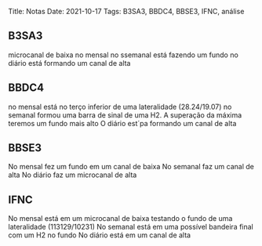 Title: Notas
Date: 2021-10-17
Tags: B3SA3, BBDC4, BBSE3, IFNC, análise

## B3SA3

microcanal de baixa no mensal
no ssemanal está fazendo um fundo
no diário está formando um canal de alta

## BBDC4

no mensal está no terço inferior de uma lateralidade (28.24/19.07) 
no semanal formou uma barra de sinal de uma H2. A superação da máxima teremos um fundo mais alto
O diário est´pa formando um canal de alta

## BBSE3

No mensal fez um fundo em um canal de baixa
No semanal faz um canal de alta
No diário faz um microcanal de alta


## IFNC

No mensal está em um microcanal de baixa testando o fundo de uma lateralidade (113129/10231)
No semanal está em uma possível bandeira final com um H2 no fundo
No diário está em um canal de alta

